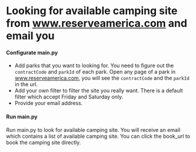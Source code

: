 # Looking for available camping site from www.reserveamerica.com and email you

#### Configurate main.py
* Add parks that you want to looking for. You need to figure out the `contractCode` and `parkId` of each park. Open any page of a park in www.reserveamerica.com, you will see the `contractCode` and the `parkId` in the  url. 
* Add your own filter to filter the site you really want. There is a default filter which accept Friday and Saturday only.
* Provide your email address. 

#### Run main.py
Run main.py to look for available camping site. You will receive an email which contains a list of available camping site. You can click the book_url to book the camping site directly.